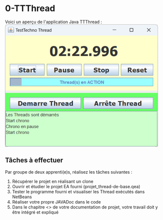 # 0-TTThread
Voici un aperçu de l'application Java TTThread :
![Screenshot](images/screenshot.png)

## Tâches à effectuer
Par groupe de deux apprenti(e)s, réalisez les tâches suivantes :

1. Récupérer le projet en réalisant un clone 
2. Ouvrir et étudier le projet EA fourni (projet_thread-de-base.qea)
3. Tester le programme fourni et visualiser les Thread exécutés dans NetBeans
4. Réaliser votre propre JAVADoc dans le code
5. Dans le chapitre <<Tests technologiques>> de votre documentation de projet, votre travail doit y être intégré et expliqué
